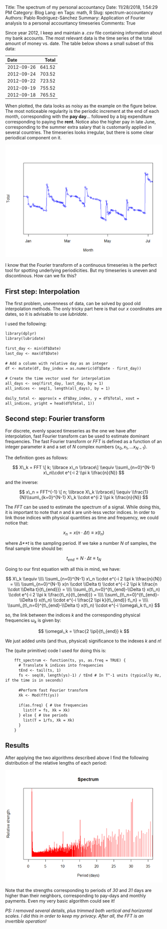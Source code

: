 Title: The spectrum of my personal accountancy
Date: 11/28/2018, 1:54:29 PM
Category: Blog
Lang: en
Tags: math, R
Slug: spectrum-accountancy
Authors: Pablo Rodríguez-Sánchez
Summary: Application of Fourier analysis to a personal accountancy timeseries
Comments: True

<script src='https://cdnjs.cloudflare.com/ajax/libs/mathjax/2.7.5/MathJax.js?config=TeX-MML-AM_CHTML' async></script>

Since year 2012, I keep and maintain a *.csv* file containing
information about my bank accounts. The most relevant data is the time
series of the total amount of money vs. date. The table below shows a
small subset of this data:

<table>
<thead>
<tr class="header">
<th align="left">Date</th>
<th align="right">Total</th>
</tr>
</thead>
<tbody>
<tr class="odd">
<td align="left">2012-09-26</td>
<td align="right">641.52</td>
</tr>
<tr class="even">
<td align="left">2012-09-24</td>
<td align="right">703.52</td>
</tr>
<tr class="odd">
<td align="left">2012-09-22</td>
<td align="right">723.52</td>
</tr>
<tr class="even">
<td align="left">2012-09-19</td>
<td align="right">755.52</td>
</tr>
<tr class="odd">
<td align="left">2012-09-18</td>
<td align="right">765.52</td>
</tr>
</tbody>
</table>

When plotted, the data looks as noisy as the example on the figure below. The most noticeable regularity is the periodic increment at the end of each month, corresponding with the **pay day**... followed by a big expenditure corresponding to paying the **rent**. Notice also the higher pay in late June, corresponding to the summer extra salary that is customarily applied in several countries. The timeseries looks irregular, but there is some clear periodical component on it.

![a](images/2018-11/Plot-data-1.png)

I know that the Fourier transform of a continuous timeseries is the perfect tool for spotting underlying periodicities. But my timeseries is uneven and discontinous. How can we fix this?

## First step: Interpolation
The first problem, unevenness of data, can be solved by good old interpolation methods. The only tricky part here is that our *x* coordinates are dates, so it is advisable to use *lubridate*.

I used the following:

```
library(dplyr)
library(lubridate)

first_day <- min(df$Date)
last_day <- max(df$Date)

# Add a column with relative day as an integer
df <- mutate(df, Day_index = as.numeric(df$Date - first_day))

# Create the time vector used for interpolation
all_days <- seq(first_day, last_day, by = 1)
all_indices <- seq(1, length(all_days), by = 1)

daily_total <- approx(x = df$Day_index, y = df$Total, xout = all_indices, yright = head(df$Total, 1))
```

## Second step: Fourier transform
For discrete, evenly spaced timeseries as the one we have after interpolation, fast Fourier transform can be used to estimate dominant frequencies. The fast Fourier transform or *FFT* is defined as a function of an integer parameter *k* and a set of *N* complex numbers {*x*<sub>0</sub>, *x*<sub>1</sub>, ...*x*<sub>*N* − 1</sub>}.

The definition goes as follows:

$$
X\_k = FFT \[ k; \\lbrace x\_n \\rbrace\] \\equiv  \\sum\_{n=0}^{N-1} x\_n\\cdot e^{-i 2 \\pi k \\frac{n}{N}}
$$

and the inverse:

$$
x\_n = FFT^{-1} \[ n; \\lbrace X\_k \\rbrace\] \\equiv  \\frac{1}{N}\\sum\_{k=0}^{N-1} X\_k \\cdot  e^{i 2 \\pi k \\frac{n}{N}}
$$

The *FFT* can be used to estimate the spectrum of a signal. While doing this, it is important to note that *n* and *k* are unit-less vector indices. In order to link those indices with physical quantities as time and frequency, we could notice that:

$$
x_n = x(n \cdot \Delta t) \equiv x(t_n)
$$

where *Δ**t* is the sampling period. If we take a number *N* of samples, the final sample time should be:

$$
t_{end} = N \cdot \Delta t \equiv t_N
$$

Going to our first equation with all this in mind, we have:

$$
X\_k \\equiv \\\\
\\sum\_{n=0}^{N-1} x\_n \\cdot e^{-i 2 \\pi k \\frac{n}{N}} = \\\\
\\sum\_{n=0}^{N-1} x(n \\cdot \\Delta t) \\cdot e^{-i 2 \\pi k \\frac{n \\cdot \\Delta t}{t\_{end}}} = \\\\
\\sum\_{t\_n=0}^{t\_{end}-\\Delta t} x(t\_n) \\cdot e^{-i 2 \\pi k \\frac{t\_n}{t\_{end}}} = \\\\
\\sum\_{t\_n=0}^{t\_{end}-\\Delta t} x(t\_n) \\cdot e^{-i \\frac{2 \\pi k}{t\_{end}} t\_n} = \\\\
\\sum\_{t\_n=0}^{t\_{end}-\\Delta t} x(t\_n) \\cdot e^{-i \\omega\_k t\_n}
$$

so, the link between the indices *k* and the corresponding physical frequencies *ω*<sub>*k*</sub> is given by:

$$
\\omega\_k = \\frac{2 \\pi}{t\_{end}} k
$$

We just added units (and thus, physical) significance to the indexes *k* and *n*!

The (quite primitive) code I used for doing this is:

```
    fft_spectrum <- function(ts, ys, as.freq = TRUE) {
      # Translate k indices into frequencies
      tEnd <- tail(ts, 1)
      fs <- seq(0, length(ys)-1) / tEnd # In T^-1 units (typically Hz, if the time is in seconds)

      #Perform fast Fourier transform
      Xk <- Mod(fft(ys))

      if(as.freq) { # Use frequencies
        list(f = fs, Xk = Xk)
      } else { # Use periods
        list(T = 1/fs, Xk = Xk)
      }
    }
```

## Results
After applying the two algorithms described above I find the following distribution of the relative lengths of each period:

![b](images/2018-11/Frequencies-1.png)

Note that the strengths corresponding to periods of *30* and *31* days are higher than their neighbors, corresponding to pay-days and monthly payments. Even my very basic algorithm could see it!

*PS: I removed several details, plus trimmed both vertical and horizontal scales. I did this in order to keep my privacy. After all, the FFT is an invertible operation!*

